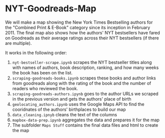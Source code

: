 # NYT-Goodreads-Map

We will make a map showing the New York Times Bestselling authors for the "Combined Print & E-Book" category since its inception in February 2011. The final map also shows how the authors' NYT bestsellers have fared on Goodreads as their average ratings across their NYT bestsellers (if there are multiple).

It works in the following order:

1. ```nyt-bestseller-scrape.ipynb``` scrapes the NYT bestseller titles along with names of authors, book description, ranking, and how many weeks the book has been on the list.
2. ```scraping-goodreads-books.ipynb``` scrapes these books and author links from goodreads along with the rating of the book and the number of readers who reviewed the book.
3. ```scraping-goodreads-authors.ipynb``` goes to the author URLs we scraped in the previous version and gets the authors' place of birth
4. ```geolocating_authors.ipynb``` uses the Google Maps API to find the cooridnates of the authors' birthplaces to build our map
5. ```data_cleaning.ipnyb``` cleans the text of the columns
6. ```mapbox-data-prep.ipynb``` aggregates the data and prepares it for the map
7. The subfolder ```Maps Stuff``` contains the final data files and html to create the map 
